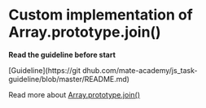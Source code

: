 # Custom implementation of Array.prototype.join()

**Read the guideline before start**

[Guideline](https://git dhub.com/mate-academy/js_task-guideline/blob/master/README.md)

Read more about [Array.prototype.join()](https://developer.mozilla.org/en-US/docs/Web/JavaScript/Reference/Global_Objects/Array/join)

